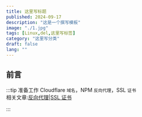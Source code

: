 ```yaml
---
title: 这里写标题
published: 2024-09-17
description: "这是一个撰写模板"
image: "./1.jpg"
tags: [Linux,del,这里写标签]
category: "这里写分类"
draft: false
lang: ""
---
```


## 前言

:::tip
准备工作 Cloudflare `域名`，NPM `反向代理`，SSL `证书`\
相关文章:[反向代理](/posts/npm-install/)|[SSL 证书](/posts/acme/)

:::

## 
```python 
```